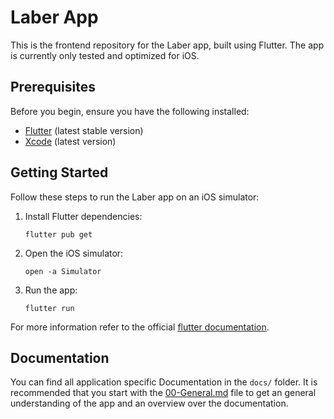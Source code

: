 # Laber App
This is the frontend repository for the Laber app, built using Flutter. The app is currently only tested and optimized for iOS.

## Prerequisites

Before you begin, ensure you have the following installed:
- [Flutter](https://flutter.dev/docs/get-started/install) (latest stable version)
- [Xcode](https://developer.apple.com/xcode/) (latest version)

## Getting Started

Follow these steps to run the Laber app on an iOS simulator:

1. Install Flutter dependencies:
   ```
   flutter pub get
   ```
2. Open the iOS simulator:
   ```
   open -a Simulator
   ```
3. Run the app:
   ```
   flutter run
   ```
For more information refer to the official [flutter documentation](https://docs.flutter.dev/).

## Documentation
You can find all application specific Documentation in the `docs/` folder. It is recommended that you start with the [00-General.md](./docs/00-General.md) file to get an general understanding of the app and an overview over the documentation.
